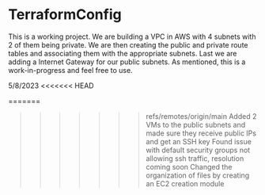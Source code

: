 # TerraformConfig

This is a working project. We are building a VPC in AWS with 4 subnets with 2 of them being private. We are then creating the public and private route tables and associating them with the appropriate subnets. Last we are adding a Internet Gateway for our public subnets. As mentioned, this is a work-in-progress and feel free to use. 

5/8/2023
<<<<<<< HEAD

=======
>>>>>>> refs/remotes/origin/main
Added 2 VMs to the public subnets and made sure they receive public IPs and get an SSH key
Found issue with default security groups not allowing ssh traffic, resolution coming soon
Changed the organization of files by creating an EC2 creation module
